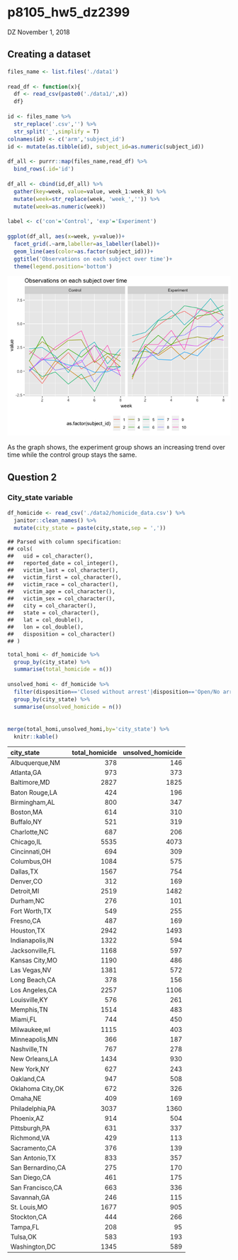 p8105\_hw5\_dz2399
================
DZ
November 1, 2018

Creating a dataset
------------------

``` r
files_name <- list.files('./data1')

read_df <- function(x){
  df <- read_csv(paste0('./data1/',x))
  df}

id <- files_name %>% 
  str_replace('.csv','') %>%
  str_split('_',simplify = T)                                                         
colnames(id) <- c('arm','subject_id')
id <- mutate(as.tibble(id), subject_id=as.numeric(subject_id))
  
df_all <- purrr::map(files_name,read_df) %>% 
  bind_rows(.id='id') 

df_all <- cbind(id,df_all) %>% 
  gather(key=week, value=value, week_1:week_8) %>% 
  mutate(week=str_replace(week, 'week_','')) %>% 
  mutate(week=as.numeric(week))

label <- c('con'='Control', 'exp'='Experiment')

ggplot(df_all, aes(x=week, y=value))+
  facet_grid(.~arm,labeller=as_labeller(label))+
  geom_line(aes(color=as.factor(subject_id)))+
  ggtitle('Observations on each subject over time')+
  theme(legend.position='bottom')
```

![](p8105_hw5_dz2399_files/figure-markdown_github/unnamed-chunk-1-1.png)

As the graph shows, the experiment group shows an increasing trend over time while the control group stays the same.

Question 2
----------

### City\_state variable

``` r
df_homicide <- read_csv('./data2/homicide_data.csv') %>%
  janitor::clean_names() %>% 
  mutate(city_state = paste(city,state,sep = ',')) 
```

    ## Parsed with column specification:
    ## cols(
    ##   uid = col_character(),
    ##   reported_date = col_integer(),
    ##   victim_last = col_character(),
    ##   victim_first = col_character(),
    ##   victim_race = col_character(),
    ##   victim_age = col_character(),
    ##   victim_sex = col_character(),
    ##   city = col_character(),
    ##   state = col_character(),
    ##   lat = col_double(),
    ##   lon = col_double(),
    ##   disposition = col_character()
    ## )

``` r
total_homi <- df_homicide %>% 
  group_by(city_state) %>% 
  summarise(total_homicide = n()) 

unsolved_homi <- df_homicide %>% 
  filter(disposition=='Closed without arrest'|disposition=='Open/No arrest') %>% 
  group_by(city_state) %>% 
  summarise(unsolved_homicide = n()) 


merge(total_homi,unsolved_homi,by='city_state') %>% 
  knitr::kable()
```

| city\_state       |  total\_homicide|  unsolved\_homicide|
|:------------------|----------------:|-------------------:|
| Albuquerque,NM    |              378|                 146|
| Atlanta,GA        |              973|                 373|
| Baltimore,MD      |             2827|                1825|
| Baton Rouge,LA    |              424|                 196|
| Birmingham,AL     |              800|                 347|
| Boston,MA         |              614|                 310|
| Buffalo,NY        |              521|                 319|
| Charlotte,NC      |              687|                 206|
| Chicago,IL        |             5535|                4073|
| Cincinnati,OH     |              694|                 309|
| Columbus,OH       |             1084|                 575|
| Dallas,TX         |             1567|                 754|
| Denver,CO         |              312|                 169|
| Detroit,MI        |             2519|                1482|
| Durham,NC         |              276|                 101|
| Fort Worth,TX     |              549|                 255|
| Fresno,CA         |              487|                 169|
| Houston,TX        |             2942|                1493|
| Indianapolis,IN   |             1322|                 594|
| Jacksonville,FL   |             1168|                 597|
| Kansas City,MO    |             1190|                 486|
| Las Vegas,NV      |             1381|                 572|
| Long Beach,CA     |              378|                 156|
| Los Angeles,CA    |             2257|                1106|
| Louisville,KY     |              576|                 261|
| Memphis,TN        |             1514|                 483|
| Miami,FL          |              744|                 450|
| Milwaukee,wI      |             1115|                 403|
| Minneapolis,MN    |              366|                 187|
| Nashville,TN      |              767|                 278|
| New Orleans,LA    |             1434|                 930|
| New York,NY       |              627|                 243|
| Oakland,CA        |              947|                 508|
| Oklahoma City,OK  |              672|                 326|
| Omaha,NE          |              409|                 169|
| Philadelphia,PA   |             3037|                1360|
| Phoenix,AZ        |              914|                 504|
| Pittsburgh,PA     |              631|                 337|
| Richmond,VA       |              429|                 113|
| Sacramento,CA     |              376|                 139|
| San Antonio,TX    |              833|                 357|
| San Bernardino,CA |              275|                 170|
| San Diego,CA      |              461|                 175|
| San Francisco,CA  |              663|                 336|
| Savannah,GA       |              246|                 115|
| St. Louis,MO      |             1677|                 905|
| Stockton,CA       |              444|                 266|
| Tampa,FL          |              208|                  95|
| Tulsa,OK          |              583|                 193|
| Washington,DC     |             1345|                 589|
